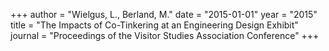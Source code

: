 +++
author = "Wielgus, L., Berland, M."
date = "2015-01-01"
year = "2015"
title = "The Impacts of Co-Tinkering at an Engineering Design Exhibit"
journal = "Proceedings of the Visitor Studies Association Conference"
+++